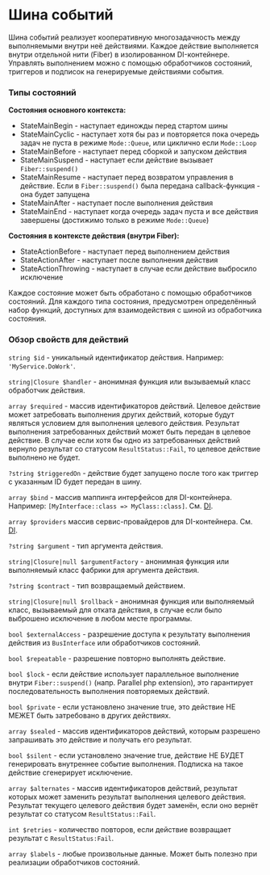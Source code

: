 # Шина событий

Шина событий реализует кооперативную многозадачность между выполняемыми внутри неё действиями. Каждое действие выполняется внутри отдельной нити (Fiber) в изолированном DI-контейнере. Управлять выполнением можно с помощью обработчиков состояний, триггеров и подписок на генерируемые действиями события.


### Типы состояний

**Состояния основного контекста:**

* StateMainBegin - наступает единожды перед стартом шины
* StateMainCyclic - наступает хотя бы раз и повторяется пока очередь задач не пуста в режиме `Mode::Queue`, или циклично если `Mode::Loop`
* StateMainBefore - наступает перед сборкой и запуском действия
* StateMainSuspend - наступает если действие вызывает `Fiber::suspend()`
* StateMainResume - наступает перед возвратом управления в действие. Если в `Fiber::suspend()` была передана callback-функция - она будет запущена
* StateMainAfter - наступает после выполнения действия
* StateMainEnd - наступает когда очередь задач пуста и все действия завершены (достижимо только в режиме `Mode::Queue`)

**Состояния в контексте действия (внутри Fiber):**

* StateActionBefore - наступает перед выполнением действия
* StateActionAfter - наступает после выполнения действия
* StateActionThrowing - наступает в случае если действие выбросило исключение

Каждое состояние может быть обработано с помощью обработчиков состояний. Для каждого типа состояния, предусмотрен определённый набор функций, доступных для взаимодействия с шиной из обработчика состояния.


### Обзор свойств для действий

`string $id` - уникальный идентификатор действия. Например: `'MyService.DoWork'`.

`string|Closure $handler` - анонимная функция или вызываемый класс обработчик действия.

`array $required` - массив идентификаторов действий. Целевое действие может затребовать выполнения других действий, которые будут являться условием для выполнения целевого действия. Результат выполнения затребованных действий может быть передан в целевое действие. В случае если хотя бы одно из затребованных действий вернуло результат со статусом `ResultStatus::Fail`, то целевое действие выполнено не будет.

`?string $triggeredOn` - действие будет запущено после того как триггер с указанным ID будет передан в шину.

`array $bind` - массив маппинга интерфейсов для DI-контейнера. Например: `[MyInterface::class => MyClass::class]`. См. [DI](https://github.com/duyler/dependency-injection).

`array $providers` массив сервис-провайдеров для DI-контейнера. См. [DI](https://github.com/duyler/dependency-injection).

`?string $argument` - тип аргумента действия.

`string|Closure|null $argumentFactory` - анонимная функция или выполняемый класс фабрики для аргумента действия.

`?string $contract` - тип возвращаемый действием.

`string|Closure|null $rollback` - анонимная функция или выполняемый класс, вызываемый для отката действия, в случае если было выброшено исключение в любом месте программы.

`bool $externalAccess` - разрешение доступа к результату выполнения действия из `BusInterface` или обработчиков состояний.

`bool $repeatable` - разрешение повторно выполнять действие.

`bool $lock` - если действие использует параллельное выполнение внутри `Fiber::suspend()` (напр. Parallel php extension), это гарантирует последовательность выполнения повторяемых действий.

`bool $private` - если установлено значение true, это действие НЕ МЕЖЕТ быть затребовано в других действиях.

`array $sealed` - массив идентификаторов действий, которым разрешено запрашивать это действие и получать его результат.

`bool $silent` - если установлено значение true, действие НЕ БУДЕТ генерировать внутреннее событие выполнения. Подписка на такое действие сгенерирует исключение.

`array $alternates` - массив идентификаторов действий, результат которых может заменить результат выполнения целевого действия. Результат текущего целевого действия будет заменён, если оно вернёт результат со статусом `ResultStatus::Fail`.

`int $retries` - количество повторов, если действие возвращает результат с `ResultStatus:Fail`.

`array $labels` - любые произвольные данные. Может быть полезно при реализации обработчиков состояний.
